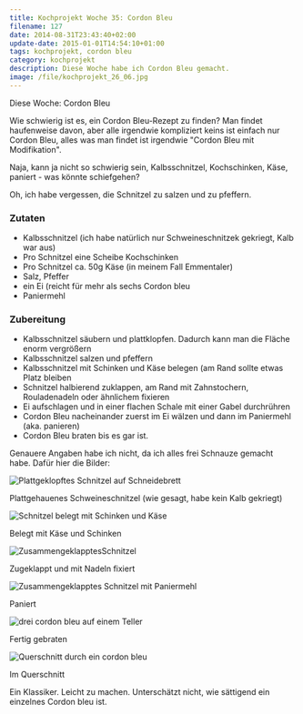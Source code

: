 ```yaml
---
title: Kochprojekt Woche 35: Cordon Bleu
filename: 127
date: 2014-08-31T23:43:40+02:00
update-date: 2015-01-01T14:54:10+01:00
tags: kochprojekt, cordon bleu
category: kochprojekt
description: Diese Woche habe ich Cordon Bleu gemacht.
image: /file/kochprojekt_26_06.jpg
---
```


Diese Woche: Cordon Bleu

Wie schwierig ist es, ein Cordon Bleu-Rezept zu finden? Man findet haufenweise davon, aber alle irgendwie kompliziert keins ist einfach nur Cordon Bleu, alles was man findet ist irgendwie "Cordon Bleu mit Modifikation".

Naja, kann ja nicht so schwierig sein, Kalbsschnitzel, Kochschinken, Käse, paniert - was könnte schiefgehen?

Oh, ich habe vergessen, die Schnitzel zu salzen und zu pfeffern.

### Zutaten

- Kalbsschnitzel (ich habe natürlich nur Schweineschnitzek gekriegt, Kalb war aus)
- Pro Schnitzel eine Scheibe Kochschinken
- Pro Schnitzel ca. 50g Käse (in meinem Fall Emmentaler)
- Salz, Pfeffer
- ein Ei (reicht für mehr als sechs Cordon bleu
- Paniermehl

### Zubereitung

- Kalbsschnitzel säubern und plattklopfen. Dadurch kann man die Fläche enorm vergrößern
- Kalbsschnitzel salzen und pfeffern
- Kalbsschnitzel mit Schinken und Käse belegen (am Rand sollte etwas Platz bleiben
- Schnitzel halbierend zuklappen, am Rand mit Zahnstochern, Rouladenadeln oder ähnlichem fixieren
- Ei aufschlagen und in einer flachen Schale mit einer Gabel durchrühren
- Cordon Bleu nacheinander zuerst im Ei wälzen und dann im Paniermehl (aka. panieren)
- Cordon Bleu braten bis es gar ist.

Genauere Angaben habe ich nicht, da ich alles frei Schnauze gemacht habe. Dafür hier die Bilder:

![Plattgeklopftes Schnitzel auf Schneidebrett](/file/kochprojekt_35_01.jpg)

Plattgehauenes Schweineschnitzel (wie gesagt, habe kein Kalb gekriegt)

![Schnitzel belegt mit Schinken und Käse](/file/kochprojekt_35_02.jpg)

Belegt mit Käse und Schinken

![ZusammengeklapptesSchnitzel](/file/kochprojekt_35_03.jpg)

Zugeklappt und mit Nadeln fixiert

![Zusammengeklapptes Schnitzel mit Paniermehl](/file/kochprojekt_35_04.jpg)

Paniert

![drei cordon bleu auf einem Teller](/file/kochprojekt_35_05.jpg)

Fertig gebraten

![Querschnitt durch ein cordon bleu](/file/kochprojekt_35_06.jpg)

Im Querschnitt

Ein Klassiker. Leicht zu machen. Unterschätzt nicht, wie sättigend ein einzelnes Cordon bleu ist.
